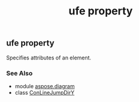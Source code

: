 ﻿---
title: ufe property
second_title: Aspose.Diagram for Python via .NET API References
description: 
type: docs
weight: 30
url: /python-net/aspose.diagram/conlinejumpdiry/ufe/
is_root: false
---

## ufe property


Specifies attributes of an element.

### See Also
* module [aspose.diagram](../../)
* class [ConLineJumpDirY](/diagram/python-net/aspose.diagram/conlinejumpdiry)
